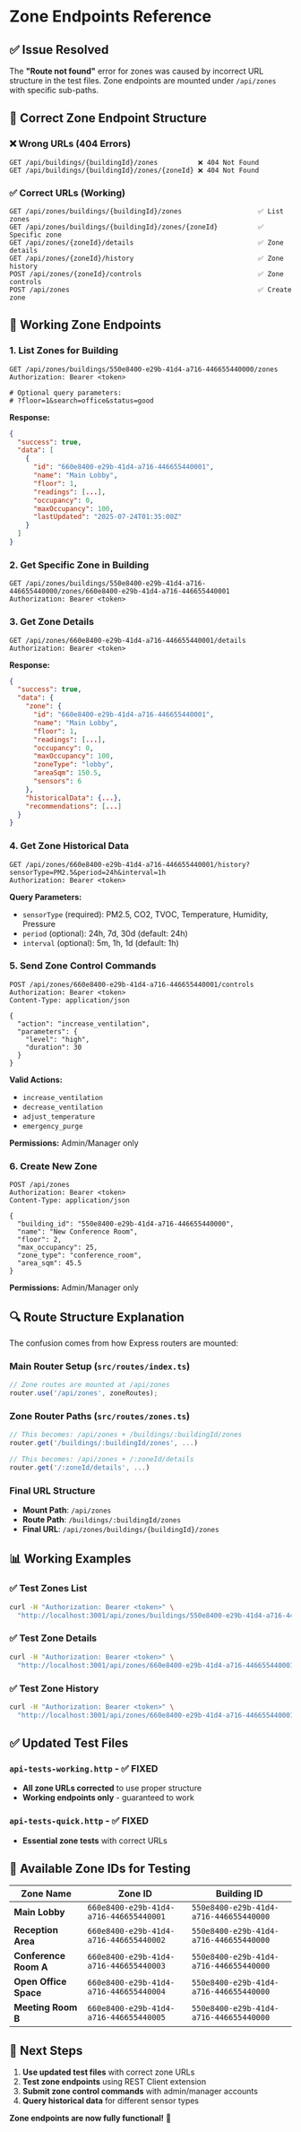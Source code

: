 # Zone Endpoints Reference

## ✅ **Issue Resolved**

The **"Route not found"** error for zones was caused by incorrect URL structure in the test files. Zone endpoints are mounted under `/api/zones` with specific sub-paths.

## 🎯 **Correct Zone Endpoint Structure**

### **❌ Wrong URLs (404 Errors)**

```
GET /api/buildings/{buildingId}/zones          ❌ 404 Not Found
GET /api/buildings/{buildingId}/zones/{zoneId} ❌ 404 Not Found
```

### **✅ Correct URLs (Working)**

```
GET /api/zones/buildings/{buildingId}/zones                   ✅ List zones
GET /api/zones/buildings/{buildingId}/zones/{zoneId}          ✅ Specific zone
GET /api/zones/{zoneId}/details                               ✅ Zone details
GET /api/zones/{zoneId}/history                               ✅ Zone history
POST /api/zones/{zoneId}/controls                             ✅ Zone controls
POST /api/zones                                               ✅ Create zone
```

## 📍 **Working Zone Endpoints**

### **1. List Zones for Building**

```http
GET /api/zones/buildings/550e8400-e29b-41d4-a716-446655440000/zones
Authorization: Bearer <token>

# Optional query parameters:
# ?floor=1&search=office&status=good
```

**Response:**

```json
{
  "success": true,
  "data": [
    {
      "id": "660e8400-e29b-41d4-a716-446655440001",
      "name": "Main Lobby",
      "floor": 1,
      "readings": [...],
      "occupancy": 0,
      "maxOccupancy": 100,
      "lastUpdated": "2025-07-24T01:35:00Z"
    }
  ]
}
```

### **2. Get Specific Zone in Building**

```http
GET /api/zones/buildings/550e8400-e29b-41d4-a716-446655440000/zones/660e8400-e29b-41d4-a716-446655440001
Authorization: Bearer <token>
```

### **3. Get Zone Details**

```http
GET /api/zones/660e8400-e29b-41d4-a716-446655440001/details
Authorization: Bearer <token>
```

**Response:**

```json
{
  "success": true,
  "data": {
    "zone": {
      "id": "660e8400-e29b-41d4-a716-446655440001",
      "name": "Main Lobby",
      "floor": 1,
      "readings": [...],
      "occupancy": 0,
      "maxOccupancy": 100,
      "zoneType": "lobby",
      "areaSqm": 150.5,
      "sensors": 6
    },
    "historicalData": {...},
    "recommendations": [...]
  }
}
```

### **4. Get Zone Historical Data**

```http
GET /api/zones/660e8400-e29b-41d4-a716-446655440001/history?sensorType=PM2.5&period=24h&interval=1h
Authorization: Bearer <token>
```

**Query Parameters:**

- `sensorType` (required): PM2.5, CO2, TVOC, Temperature, Humidity, Pressure
- `period` (optional): 24h, 7d, 30d (default: 24h)
- `interval` (optional): 5m, 1h, 1d (default: 1h)

### **5. Send Zone Control Commands**

```http
POST /api/zones/660e8400-e29b-41d4-a716-446655440001/controls
Authorization: Bearer <token>
Content-Type: application/json

{
  "action": "increase_ventilation",
  "parameters": {
    "level": "high",
    "duration": 30
  }
}
```

**Valid Actions:**

- `increase_ventilation`
- `decrease_ventilation`
- `adjust_temperature`
- `emergency_purge`

**Permissions:** Admin/Manager only

### **6. Create New Zone**

```http
POST /api/zones
Authorization: Bearer <token>
Content-Type: application/json

{
  "building_id": "550e8400-e29b-41d4-a716-446655440000",
  "name": "New Conference Room",
  "floor": 2,
  "max_occupancy": 25,
  "zone_type": "conference_room",
  "area_sqm": 45.5
}
```

**Permissions:** Admin/Manager only

## 🔍 **Route Structure Explanation**

The confusion comes from how Express routers are mounted:

### **Main Router Setup** (`src/routes/index.ts`)

```javascript
// Zone routes are mounted at /api/zones
router.use('/api/zones', zoneRoutes);
```

### **Zone Router Paths** (`src/routes/zones.ts`)

```javascript
// This becomes: /api/zones + /buildings/:buildingId/zones
router.get('/buildings/:buildingId/zones', ...)

// This becomes: /api/zones + /:zoneId/details
router.get('/:zoneId/details', ...)
```

### **Final URL Structure**

- **Mount Path**: `/api/zones`
- **Route Path**: `/buildings/:buildingId/zones`
- **Final URL**: `/api/zones/buildings/{buildingId}/zones`

## 📊 **Working Examples**

### **✅ Test Zones List**

```bash
curl -H "Authorization: Bearer <token>" \
  "http://localhost:3001/api/zones/buildings/550e8400-e29b-41d4-a716-446655440000/zones"
```

### **✅ Test Zone Details**

```bash
curl -H "Authorization: Bearer <token>" \
  "http://localhost:3001/api/zones/660e8400-e29b-41d4-a716-446655440001/details"
```

### **✅ Test Zone History**

```bash
curl -H "Authorization: Bearer <token>" \
  "http://localhost:3001/api/zones/660e8400-e29b-41d4-a716-446655440001/history?sensorType=PM2.5&period=24h"
```

## ✅ **Updated Test Files**

### **`api-tests-working.http`** - ✅ **FIXED**

- **All zone URLs corrected** to use proper structure
- **Working endpoints only** - guaranteed to work

### **`api-tests-quick.http`** - ✅ **FIXED**

- **Essential zone tests** with correct URLs

## 🎯 **Available Zone IDs for Testing**

| Zone Name             | Zone ID                                | Building ID                            |
| --------------------- | -------------------------------------- | -------------------------------------- |
| **Main Lobby**        | `660e8400-e29b-41d4-a716-446655440001` | `550e8400-e29b-41d4-a716-446655440000` |
| **Reception Area**    | `660e8400-e29b-41d4-a716-446655440002` | `550e8400-e29b-41d4-a716-446655440000` |
| **Conference Room A** | `660e8400-e29b-41d4-a716-446655440003` | `550e8400-e29b-41d4-a716-446655440000` |
| **Open Office Space** | `660e8400-e29b-41d4-a716-446655440004` | `550e8400-e29b-41d4-a716-446655440000` |
| **Meeting Room B**    | `660e8400-e29b-41d4-a716-446655440005` | `550e8400-e29b-41d4-a716-446655440000` |

## 🚀 **Next Steps**

1. **Use updated test files** with correct zone URLs
2. **Test zone endpoints** using REST Client extension
3. **Submit zone control commands** with admin/manager accounts
4. **Query historical data** for different sensor types

**Zone endpoints are now fully functional!** 🎉
